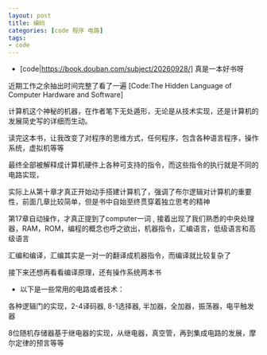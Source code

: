 ```yaml
---
layout: post
title: 编码
categories: [code 程序 电路]
tags:
- code
---
```



- [code|https://book.douban.com/subject/20260928/] 真是一本好书呀

近期工作之余抽出时间完整了看了一遍 [Code:The Hidden Language of Computer Hardware and Software]

计算机这个神秘的机器，在作者笔下无处遁形，无论是从技术实现，还是计算机的发展简史写的详细而生动。

读完这本书，让我改变了对程序的思维方式，任何程序，包含各种语言程序，操作系统，虚拟机等等

最终全部被解释成计算机硬件上各种可支持的指令，而这些指令的执行就是不同的电路实现，

实际上从第十章才真正开始动手搭建计算机了，强调了布尔逻辑对计算机的重要性，前面几章比较简单，但是书中自始至终贯穿着独立思考的精神

第17章自动操作，才真正提到了computer一词 , 接着出现了我们熟悉的中央处理器，RAM，ROM，编程的概念也呼之欲出，机器指令，汇编语言，低级语言和高级语言

汇编和编译，汇编其实是一对一的翻译成机器指令，而编译就比较复杂了

接下来还想再看看编译原理，还有操作系统两本书

- 以下是一些常用的电路或者技术：

各种逻辑门的实现，2-4译码器, 8-1选择器, 半加器，全加器，振荡器，电平触发器

8位随机存储器基于继电器的实现，从继电器，真空管，再到集成电路的发展，摩尔定律的预言等等
